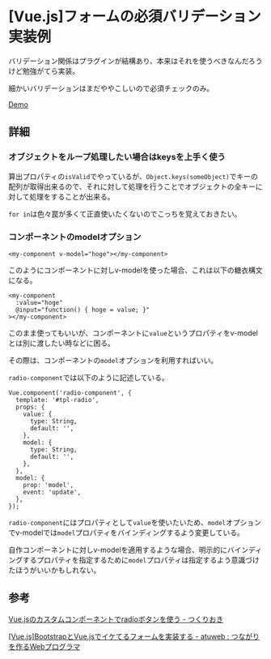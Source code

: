 # [Vue.js]フォームの必須バリデーション実装例

バリデーション関係はプラグインが結構あり、本来はそれを使うべきなんだろうけど勉強がてら実装。

細かいバリデーションはまだややこしいので必須チェックのみ。

[Demo](./demo/index.html)

## 詳細

### オブジェクトをループ処理したい場合はkeysを上手く使う

算出プロパティの`isValid`でやっているが、`Object.keys(someObject)`でキーの配列が取得出来るので、それに対して処理を行うことでオブジェクトの全キーに対して処理をすることが出来る。

`for in`は色々罠が多くて正直使いたくないのでこっちを覚えておきたい。

### コンポーネントのmodelオプション

```
<my-component v-model="hoge"></my-component>
```

このようにコンポーネントに対しv-modelを使った場合、これは以下の糖衣構文になる。

```
<my-component
  :value="hoge"
  @input="function() { hoge = value; }"
></my-component>
```

このまま使ってもいいが、コンポーネントに`value`というプロパティをv-modelとは別に渡したい時などに困る。

その際は、コンポーネントの`model`オプションを利用すればいい。

`radio-component`では以下のように記述している。

```
Vue.component('radio-component', {
  template: '#tpl-radio',
  props: {
    value: {
      type: String,
      default: '',
    },
    model: {
      type: String,
      default: '',
    },
  },
  model: {
    prop: 'model',
    event: 'update',
  },
});
```

`radio-component`にはプロパティとして`value`を使いたいため、`model`オプションでv-modelでは`model`プロパティをバインディングするよう変更している。

自作コンポーネントに対しv-modelを適用するような場合、明示的にバインディングするプロパティを指定するために`model`プロパティは指定するよう意識づけたほうがいいかもしれない。


## 参考

[Vue.jsのカスタムコンポーネントでradioボタンを使う - つくりおき](http://92thunder.hatenablog.com/entry/2017/10/15/155204)

[[Vue.js]BootstrapとVue.jsでイケてるフォームを実装する - atuweb : つながりを作るWebプログラマ](https://atuweb.net/201704_vue-bootstrap-form/)
